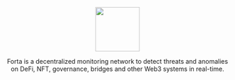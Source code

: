 <p align="center">
  <img height="100" height="auto" src="https://user-images.githubusercontent.com/50621007/166480394-78f4659d-f4d8-4194-80de-a4080b207978.png">
</p>

<p align="center">Forta is a decentralized monitoring network to detect threats and anomalies on DeFi, NFT, governance, bridges and other Web3 systems in real-time.<p>
